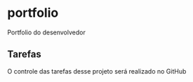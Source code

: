 # portfolio
Portfolio do desenvolvedor

## Tarefas 

O controle das tarefas desse projeto será realizado no GitHub